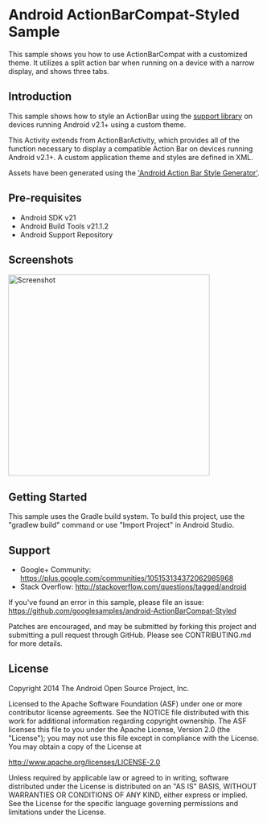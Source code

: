 Android ActionBarCompat-Styled Sample
===================================

This sample shows you how to use ActionBarCompat with a customized theme. It utilizes a 
split action bar when running on a device with a narrow display, and shows three tabs.

Introduction
------------

This sample shows how to style an ActionBar using the [support library][1] on devices running 
Android v2.1+ using a custom theme.

This Activity extends from ActionBarActivity, which provides all of the function 
necessary to display a compatible Action Bar on devices running Android v2.1+.
A custom application theme and styles are defined in XML.

Assets have been generated using the ['Android Action Bar Style Generator'][2].

[1]: http://developer.android.com/tools/support-library/
[2]: http://jgilfelt.github.io/android-actionbarstylegenerator

Pre-requisites
--------------

- Android SDK v21
- Android Build Tools v21.1.2
- Android Support Repository

Screenshots
-------------

<img src="screenshots/1-activity.png" height="400" alt="Screenshot"/> 

Getting Started
---------------

This sample uses the Gradle build system. To build this project, use the
"gradlew build" command or use "Import Project" in Android Studio.

Support
-------

- Google+ Community: https://plus.google.com/communities/105153134372062985968
- Stack Overflow: http://stackoverflow.com/questions/tagged/android

If you've found an error in this sample, please file an issue:
https://github.com/googlesamples/android-ActionBarCompat-Styled

Patches are encouraged, and may be submitted by forking this project and
submitting a pull request through GitHub. Please see CONTRIBUTING.md for more details.

License
-------

Copyright 2014 The Android Open Source Project, Inc.

Licensed to the Apache Software Foundation (ASF) under one or more contributor
license agreements.  See the NOTICE file distributed with this work for
additional information regarding copyright ownership.  The ASF licenses this
file to you under the Apache License, Version 2.0 (the "License"); you may not
use this file except in compliance with the License.  You may obtain a copy of
the License at

http://www.apache.org/licenses/LICENSE-2.0

Unless required by applicable law or agreed to in writing, software
distributed under the License is distributed on an "AS IS" BASIS, WITHOUT
WARRANTIES OR CONDITIONS OF ANY KIND, either express or implied.  See the
License for the specific language governing permissions and limitations under
the License.
